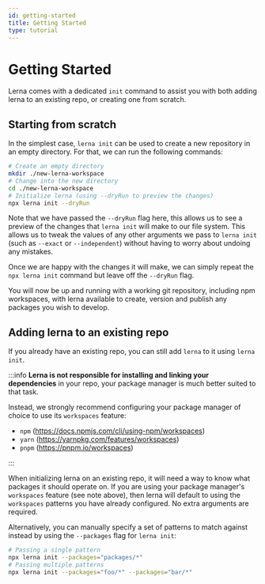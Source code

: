 ```yaml
---
id: getting-started
title: Getting Started
type: tutorial
---
```


# Getting Started

Lerna comes with a dedicated `init` command to assist you with both adding lerna to an existing repo, or creating one from scratch.

## Starting from scratch

In the simplest case, `lerna init` can be used to create a new repository in an empty directory. For that, we can run the following commands:

```bash
# Create an empty directory
mkdir ./new-lerna-workspace
# Change into the new directory
cd ./new-lerna-workspace
# Initialize lerna (using --dryRun to preview the changes)
npx lerna init --dryRun
```

Note that we have passed the `--dryRun` flag here, this allows us to see a preview of the changes that `lerna init` will make to our file system. This allows us to tweak the values of any other arguments we pass to `lerna init` (such as `--exact` or `--independent`) without having to worry about undoing any mistakes.

Once we are happy with the changes it will make, we can simply repeat the `npx lerna init` command but leave off the `--dryRun` flag.

You will now be up and running with a working git repository, including npm workspaces, with lerna available to create, version and publish any packages you wish to develop.

## Adding lerna to an existing repo

If you already have an existing repo, you can still add `lerna` to it using `lerna init`.

:::info
**Lerna is not responsible for installing and linking your dependencies** in your repo, your package manager is much better suited to that task.

Instead, we strongly recommend configuring your package manager of choice to use its `workspaces` feature:

- `npm` (https://docs.npmjs.com/cli/using-npm/workspaces)
- `yarn` (https://yarnpkg.com/features/workspaces)
- `pnpm` (https://pnpm.io/workspaces)

:::

When initializing lerna on an existing repo, it will need a way to know what packages it should operate on. If you are using your package manager's `workspaces` feature (see note above), then lerna will default to using the `workspaces` patterns you have already configured. No extra arguments are required.

Alternatively, you can manually specify a set of patterns to match against instead by using the `--packages` flag for `lerna init`:

```bash
# Passing a single pattern
npx lerna init --packages="packages/*"
# Passing multiple patterns
npx lerna init --packages="foo/*" --packages="bar/*"
```
